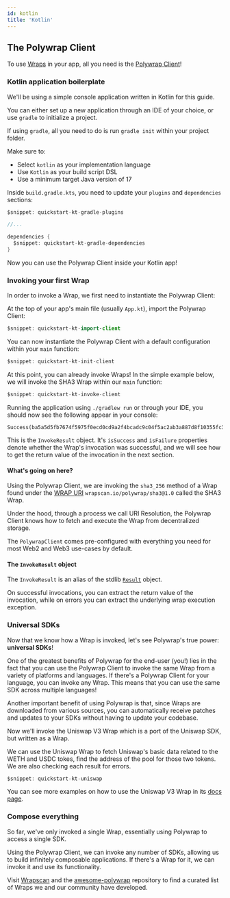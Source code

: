 ```yaml
---
id: kotlin
title: 'Kotlin'
---
```


## The Polywrap Client

To use [Wraps](/concepts/wraps) in your app, all you need is the [Polywrap Client](/clients)!

### Kotlin application boilerplate

We'll be using a simple console application written in Kotlin for this guide.

You can either set up a new application through an IDE of your choice, or use `gradle` to initialize a project.

If using `gradle`, all you need to do is run `gradle init` within your project folder.

Make sure to:

- Select `kotlin` as your implementation language
- Use `Kotlin` as your build script DSL
- Use a minimum target Java version of 17

Inside `build.gradle.kts`, you need to update your `plugins` and `dependencies` sections:

```kotlin title="build.gradle.kts"
$snippet: quickstart-kt-gradle-plugins

//...

dependencies {
  $snippet: quickstart-kt-gradle-dependencies
}
```

Now you can use the Polywrap Client inside your Kotlin app!

### Invoking your first Wrap

In order to invoke a Wrap, we first need to instantiate the Polywrap Client:

At the top of your app's main file (usually `App.kt`), import the Polywrap Client:

```kotlin title="App.kt"
$snippet: quickstart-kt-import-client
```

You can now instantiate the Polywrap Client with a default configuration within your `main` function:

```kotlin title="App.kt"
$snippet: quickstart-kt-init-client
```

At this point, you can already invoke Wraps! In the simple example below, we will invoke the SHA3 Wrap within our `main` function:

```kotlin title="App.kt"
$snippet: quickstart-kt-invoke-client
```

Running the application using `./gradlew run` or through your IDE, you should now see the following appear in your console:

```
Success(ba5a5d5fb7674f5975f0ecd0cd9a2f4bcadc9c04f5ac2ab3a887d8f10355fc38)
```

This is the `InvokeResult` object. It's `isSuccess` and `isFailure` properties denote whether the Wrap's invocation was successful, and we will see how to get the return value of the invocation in the next section.

#### What's going on here?

Using the Polywrap Client, we are invoking the `sha3_256` method of a Wrap found under the [WRAP URI](/concepts/uris) `wrapscan.io/polywrap/sha3@1.0` called the SHA3 Wrap.

Under the hood, through a process we call URI Resolution, the Polywrap Client knows how to fetch and execute the Wrap from decentralized storage.

The `PolywrapClient` comes pre-configured with everything you need for most Web2 and Web3 use-cases by default.

#### The `InvokeResult` object

The `InvokeResult` is an alias of the stdlib [`Result`](https://kotlinlang.org/api/latest/jvm/stdlib/kotlin/-result/) object.

On successful invocations, you can extract the return value of the invocation, while on errors you can extract the underlying wrap execution exception.

### Universal SDKs

Now that we know how a Wrap is invoked, let's see Polywrap's true power: **universal SDKs**!

One of the greatest benefits of Polywrap for the end-user (you!) lies in the fact that you can use the Polywrap Client to invoke the same Wrap from a variety of platforms and languages. If there's a Polywrap Client for your language, you can invoke any Wrap. This means that you can use the same SDK across multiple languages!

Another important benefit of using Polywrap is that, since Wraps are downloaded from various sources, you can automatically receive patches and updates to your SDKs without having to update your codebase.

Now we'll invoke the Uniswap V3 Wrap which is a port of the Uniswap SDK, but written as a Wrap.

We can use the Uniswap Wrap to fetch Uniswap's basic data related to the WETH and USDC tokes, find the address of the pool for those two tokens. We are also checking each result for errors.

```kotlin title="App.kt"
$snippet: quickstart-kt-uniswap
```

You can see more examples on how to use the Uniswap V3 Wrap in its [docs page](https://uniswap.docs.wrappers.io/).

### Compose everything

So far, we've only invoked a single Wrap, essentially using Polywrap to access a single SDK.

Using the Polywrap Client, we can invoke any number of SDKs, allowing us to build infinitely composable applications. If there's a Wrap for it, we can invoke it and use its functionality.

Visit [Wrapscan](https://www.wrapscan.io/) and the [awesome-polywrap](https://github.com/polywrap/awesome-polywrap) repository to find a curated list of Wraps we and our community have developed.